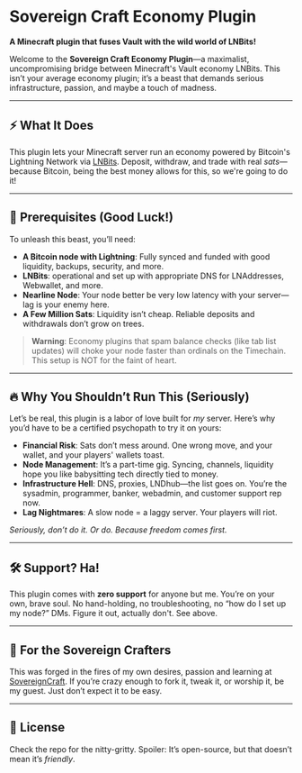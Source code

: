 ﻿# Sovereign Craft Economy Plugin

**A Minecraft plugin that fuses Vault with the wild world of LNBits!**

Welcome to the **Sovereign Craft Economy Plugin**—a maximalist, uncompromising bridge between Minecraft's Vault economy LNBits. This isn’t your average economy plugin; it’s a beast that demands serious infrastructure, passion, and maybe a touch of madness.

---

## ⚡️ What It Does
This plugin lets your Minecraft server run an economy powered by Bitcoin's Lightning Network via [LNBits](https://lnbits.com/). Deposit, withdraw, and trade with real *sats*—because Bitcoin, being the best money allows for this, so we're going to do it!

---

## 🚨 Prerequisites (Good Luck!)
To unleash this beast, you’ll need:
- **A Bitcoin node with Lightning**: Fully synced and funded with good liquidity, backups, security, and more.
- **LNBits**: operational and set up with appropriate DNS for LNAddresses, Webwallet, and more.
- **Nearline Node**: Your node better be very low latency with your server—lag is your enemy here.
- **A Few Million Sats**: Liquidity isn’t cheap. Reliable deposits and withdrawals don’t grow on trees.

> **Warning**: Economy plugins that spam balance checks (like tab list updates) will choke your node faster than ordinals on the Timechain. This setup is NOT for the faint of heart.

---

## 🔥 Why You Shouldn’t Run This (Seriously)
Let’s be real, this plugin is a labor of love built for *my* server. Here’s why you’d have to be a certified psychopath to try it on yours:
- **Financial Risk**: Sats don’t mess around. One wrong move, and your wallet, and your players' wallets toast.
- **Node Management**: It’s a part-time gig. Syncing, channels, liquidity hope you like babysitting tech directly tied to money.
- **Infrastructure Hell**: DNS, proxies, LNDhub—the list goes on. You’re the sysadmin, programmer, banker, webadmin, and customer support rep now.
- **Lag Nightmares**: A slow node = a laggy server. Your players will riot.

*Seriously, don’t do it. Or do. Because freedom comes first.*

---

## 🛠️ Support? Ha!
This plugin comes with **zero support** for anyone but me. You’re on your own, brave soul. No hand-holding, no troubleshooting, no “how do I set up my node?” DMs. Figure it out, actually don't. See above.

---

## 🌟 For the Sovereign Crafters
This was forged in the fires of my own desires, passion and learning at [SovereignCraft](https://sovereigncraft). If you’re crazy enough to fork it, tweak it, or worship it, be my guest. Just don’t expect it to be easy.

---

## 📜 License
Check the repo for the nitty-gritty. Spoiler: It’s open-source, but that doesn’t mean it’s *friendly*.


